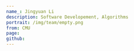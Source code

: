 ```yaml
---
name_: Jingyuan Li
description: Software Developement, Algorithms
portrait: /img/team/empty.png
from: CMU
page:
github:
---
```

